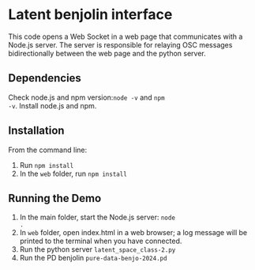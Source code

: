 # Latent benjolin interface

This code opens a Web Socket in a web page that communicates with a Node.js server.
The server is responsible for relaying OSC messages bidirectionally between the web page and the python server.

## Dependencies
Check node.js and npm version:<code>node -v</code> and <code>npm -v</code>. Install node.js and npm.

## Installation

From the command line:
1. Run <code>npm install</code>
2. In the <code>web</code> folder, run <code>npm install</code>

## Running the Demo

1. In the main folder, start the Node.js server: <code>node .</code>
2. In <code>web</code> folder, open index.html in a web browser; a log message will be printed to the terminal when you have connected.
3. Run the python server <code>latent_space_class-2.py</code>
4. Run the PD benjolin <code>pure-data-benjo-2024.pd</code>
